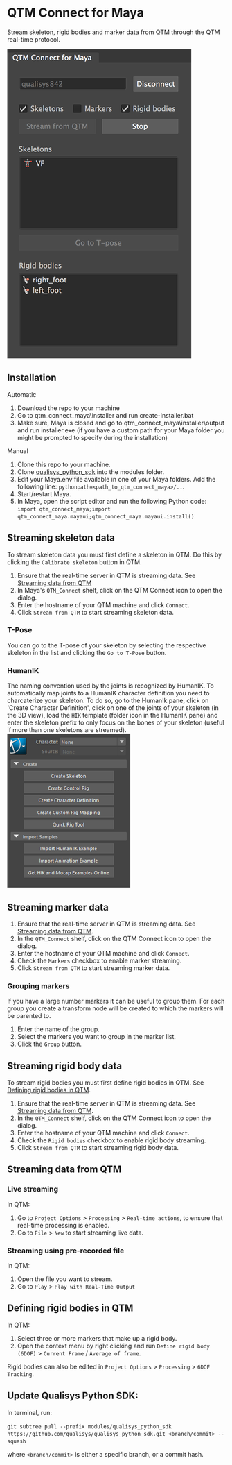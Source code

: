 # QTM Connect for Maya

Stream skeleton, rigid bodies and marker data from QTM through the QTM real-time protocol.

![QTM Connect dialog screenshot](./assets/qtm_connect_maya_dialog.png "QTM Connect dialog")

## Installation
Automatic
1. Download the repo to your machine
2. Go to qtm_connect_maya\installer and run create-installer.bat
3. Make sure, Maya is closed and go to qtm_connect_maya\installer\output and run installer.exe (if you have a custom path for your Maya folder you might be prompted to specify during the installation)

Manual
1. Clone this repo to your machine.
2. Clone [qualisys_python_sdk](https://github.com/qualisys/qualisys_python_sdk) into the modules folder.
3. Edit your Maya.env file available in one of your Maya folders. Add the following line: `pythonpath=<path_to_qtm_connect_maya>/..`.
4. Start/restart Maya.
5. In Maya, open the script editor and run the following Python code:  
`import qtm_connect_maya;import qtm_connect_maya.mayaui;qtm_connect_maya.mayaui.install()`

## Streaming skeleton data
To stream skeleton data you must first define a skeleton in QTM. Do this by clicking the `Calibrate skeleton` button in QTM.

1. Ensure that the real-time server in QTM is streaming data. See [Streaming data from QTM](#streaming-data-from-qtm)
2. In Maya's `QTM_Connect` shelf, click on the QTM Connect icon to open the dialog.
3. Enter the hostname of your QTM machine and click `Connect`.
4. Click `Stream from QTM` to start streaming skeleton data.

### T-Pose
You can go to the T-pose of your skeleton by selecting the respective
skeleton in the list and clicking the `Go to T-Pose` button.

### HumanIK
The naming convention used by the joints is recognized by HumanIK. To
automatically map joints to a HumanIK character definition you need to charcaterize your skeleton.
To do so, go to the HumanIk pane, click on 'Create Character Definition', click on one of the joints of your skeleton (in the 3D view), load the `HIK`
template (folder icon in the HumanIK pane) and enter the skeleton prefix to only focus on the bones of your skeleton (useful if more than one skeletons are streamed).
![HumanIK pane screenshot](./assets/HumanIK_pane.png "HumanIK pane")

## Streaming marker data
1. Ensure that the real-time server in QTM is streaming data. See [Streaming data from QTM](#streaming-data-from-qtm).
2. In the `QTM_Connect` shelf, click on the QTM Connect icon to open the dialog.
3. Enter the hostname of your QTM machine and click `Connect`.
4. Check the `Markers` checkbox to enable marker streaming.
4. Click `Stream from QTM` to start streaming marker data.

### Grouping markers
If you have a large number markers it can be useful to group them. For each
group you create a transform node will be created to which the markers will
be parented to.

1. Enter the name of the group.
2. Select the markers you want to group in the marker list.
3. Click the `Group` button.

## Streaming rigid body data
To stream rigid bodies you must first define rigid bodies in QTM. See [Defining rigid bodies in QTM](#defining-rigid-bodies-in-qtm).

1. Ensure that the real-time server in QTM is streaming data. See [Streaming data from QTM](#streaming-data-from-qtm).
2. In the `QTM_Connect` shelf, click on the QTM Connect icon to open the dialog.
3. Enter the hostname of your QTM machine and click `Connect`.
4. Check the `Rigid bodies` checkbox to enable rigid body streaming.
4. Click `Stream from QTM` to start streaming rigid body data.

## Streaming data from QTM

###  Live streaming
In QTM:

1. Go to `Project Options` > `Processing` > `Real-time actions`, to ensure that
real-time processing is enabled.
2. Go to `File` > `New` to start streaming live data.

### Streaming using pre-recorded file
In QTM:

1. Open the file you want to stream.
2. Go to `Play` > `Play with Real-Time Output`

## Defining rigid bodies in QTM
In QTM:

1. Select three or more markers that make up a rigid body.
2. Open the context menu by right clicking and run `Define rigid body (6DOF)` > `Current Frame` / `Average of frame`.

Rigid bodies can also be edited in `Project Options` > `Processing` > `6DOF Tracking`.

## Update Qualisys Python SDK:
In terminal, run:

`git subtree pull --prefix modules/qualisys_python_sdk https://github.com/qualisys/qualisys_python_sdk.git <branch/commit> --squash`

where `<branch/commit>` is either a specific branch, or a commit hash.